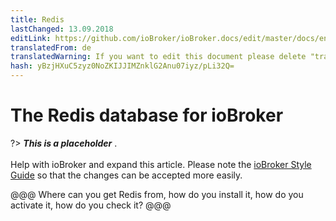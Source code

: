 ```yaml
---
title: Redis
lastChanged: 13.09.2018
editLink: https://github.com/ioBroker/ioBroker.docs/edit/master/docs/en/config/redis.md
translatedFrom: de
translatedWarning: If you want to edit this document please delete "translatedFrom" field, elsewise this document will be translated automatically again
hash: yBzjHXuC5zyz0NoZKIJJIMZnklG2Anu07iyz/pLi32Q=
---
```

# The Redis database for ioBroker
?> ***This is a placeholder*** . <br><br> Help with ioBroker and expand this article. Please note the [ioBroker Style Guide](community/styleguidedoc) so that the changes can be accepted more easily.

@@@ Where can you get Redis from, how do you install it, how do you activate it, how do you check it? @@@